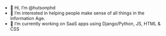 - 👋 Hi, I’m @hutsonphd
- 👀 I’m interested in helping people make sense of all things in the Information Age.
- 🌱 I’m currently working on SaaS apps using Django/Python, JS, HTML & CSS

<!---
hutsonphd/hutsonphd is a ✨ special ✨ repository because its `README.md` (this file) appears on your GitHub profile.
You can click the Preview link to take a look at your changes.
--->
